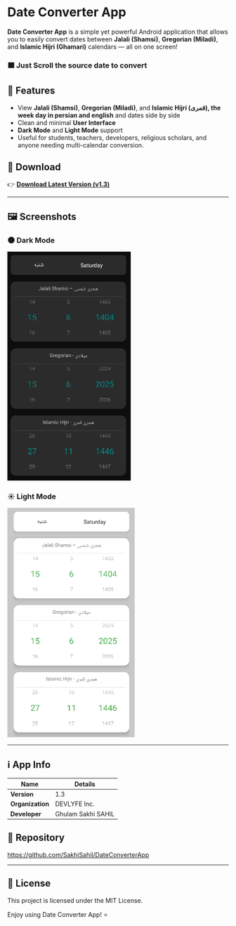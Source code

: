 # Date Converter App

**Date Converter App** is a simple yet powerful Android application that allows you to easily convert dates between **Jalali (Shamsi)**, **Gregorian (Miladi)**, and **Islamic Hijri (Ghamari)** calendars — all on one screen!

### 🟧 Just Scroll the source date to convert



## 📱 Features
- View **Jalali (Shamsi)**, **Gregorian (Miladi)**, and **Islamic Hijri (قمری), the week day in persian and english** and dates side by side
- Clean and minimal **User Interface**
- **Dark Mode** and **Light Mode** support
- Useful for students, teachers, developers, religious scholars, and anyone needing multi-calendar conversion.

## 🚀 Download

👉 [**Download Latest Version (v1.3)**](https://github.com/SakhiSahil/DateConverterApp/raw/refs/heads/main/app/release/app-release.apk)

---

## 🖼️ Screenshots

### 🌑 Dark Mode
![Dark Mode](https://raw.githubusercontent.com/SakhiSahil/DateConverterApp/master/screenshot/dark-mode.png)

### ☀️ Light Mode
![Light Mode](https://raw.githubusercontent.com/SakhiSahil/DateConverterApp/master/screenshot/light-mode.png)

---

## ℹ️ App Info

| Name             | Details                    |
| ---------------- | -------------------------- |
| **Version**      | 1.3                        |
| **Organization** | DEVLYFE Inc.               |
| **Developer**    | Ghulam Sakhi SAHIL         |

## 📂 Repository
https://github.com/SakhiSahil/DateConverterApp

---

## 📜 License
This project is licensed under the MIT License.

Enjoy using Date Converter App! ⭐️

